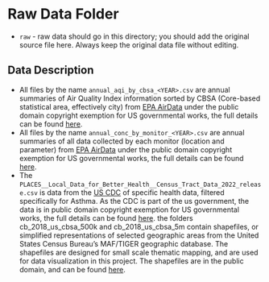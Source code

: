 # Raw Data Folder

- `raw` - raw data should go in this directory; you should add the original source file here. Always keep the original data file without editing.

## Data Description

- All files by the name `annual_aqi_by_cbsa_<YEAR>.csv` are annual summaries of Air Quality Index information sorted by CBSA (Core-based statistical area, effectively city) from [EPA AirData](https://www.epa.gov/outdoor-air-quality-data) under the public domain copyright exemption for US governmental works, the full details can be found [here](https://www.usa.gov/government-works).
- All files by the name `annual_conc_by_monitor_<YEAR>.csv` are annual summaries of all data collected by each monitor (location and parameter) from [EPA AirData](https://www.epa.gov/outdoor-air-quality-data) under the public domain copyright exemption for US governmental works, the full details can be found [here](https://www.usa.gov/government-works).
- The `PLACES__Local_Data_for_Better_Health__Census_Tract_Data_2022_release.csv` is data from the [US CDC](https://chronicdata.cdc.gov/500-Cities-Places/PLACES-Local-Data-for-Better-Health-Census-Tract-D/cwsq-ngmh) of specific health data, filtered specifically for Asthma. As the CDC is part of the us government, the data is in public domain copyright exemption for US governmental works, the full details can be found [here](https://www.usa.gov/government-works).
the folders cb_2018_us_cbsa_500k and cb_2018_us_cbsa_5m contain shapefiles, or simplified representations of selected geographic areas from the United States Census Bureau’s MAF/TIGER geographic database. The shapefiles are designed for small scale thematic mapping, and are used for data visualization in this project. The shapefiles are in the public domain, and can be found [here](https://www.census.gov/geographies/mapping-files/time-series/geo/carto-boundary-file.html).